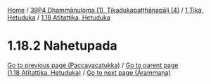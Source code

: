 
[Home](/) / [39P4 Dhammānuloma (1), Tikadukapaṭṭhānapāḷi (4)](../../../39P4.md) / [1 Tika, Hetuduka](../../1.md) / [1.18 Atītattika, Hetuduka](../1.18.md)

# 1.18.2 Nahetupada


[Go to previous page (Paccayacatukka)](1.18.1/1.18.1.7/Paccayacatukka.md) / [Go to parent page (1.18 Atītattika, Hetuduka)](../1.18.md) / [Go to next page (Ārammaṇa)](1.18.2/Arammana.md)


